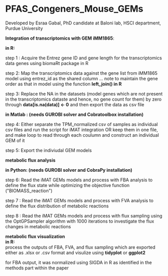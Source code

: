 # PFAS_Congeners_Mouse_GEMs  

Developed by Esraa Gabal, PhD candidate at Baloni lab, HSCI department, Purdue University  

**Integration of transcriptomics with GEM iMM1865**: 

**in R:**  

step 1 : Acquire the Entrez gene ID and gene length for the transcriptomics data genes using biomaRt package in R

step 2: Map the transcriptomics data against the gene list from iMM1865 model using entrez_id as the shared column ... note to maintain the gene order as that in model using the function **left_join() in R**  

step 3: Replace the NA in the datasets (model genes which are not present in the transcriptomics dataste and hence, no gene count for them) by zero through **data[is.na(data)] <- 0** and then export the data as csv file  

**in Matlab : (needs GUROBI solver and Cobratoolbox installation)**  

step 4: Either separate the TPM_normalized csv of samples as individual csv files and run the script for iMAT integration OR keep them in one file, and make loop to read through each coulumn and construct an individual GEM of it      

step 5: Export the indiviudal GEM models      

**metabolic flux analysis**  

**in Python: (needs GUROBI solver and CobraPy installation)**  

step 6: Read the iMAT GEMs models and process with FBA analysis to define the flux state while optimizing the objective function ("BIOMASS_reaction")   

step 7 : Read the iMAT GEMs models and process with FVA analysis to define the flux distribution of metabolic reactions     

step 8 : Read the iMAT GEMs models and process with flux sampling using the OptGPSampler algorithm with 1000 iterations to investigate the flux changes in metabolic reactions      

**metabolic flux visualization**  
**in R:**  
process the outputs of FBA, FVA, and flux sampling which are exported either as .xlsx or .csv format and visulize using **tidyplot** or **ggplot2**  

for FBA output, it was normalized using SIGDA in R as identified in the methods part within the paper 


